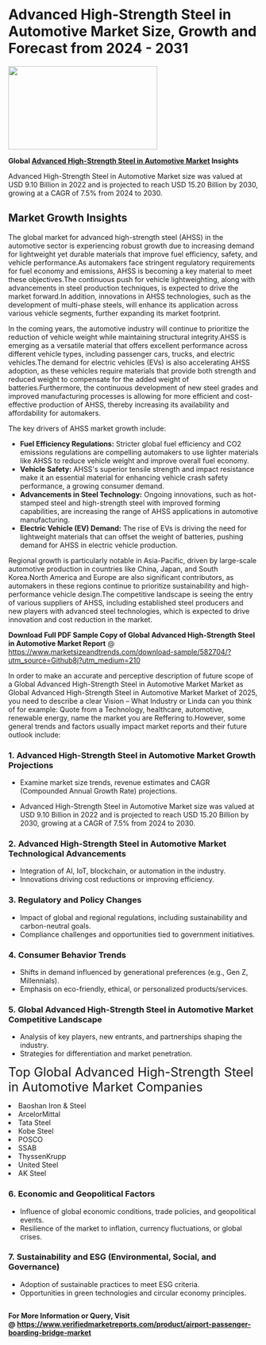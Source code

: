 <H1>Advanced High-Strength Steel in Automotive Market Size, Growth and Forecast from 2024 - 2031</H1><img class="aligncenter size-medium wp-image-584254" src="https://thirdeyenews.in/wp-content/uploads/2024/09/Global-Market-Research-300x168.jpeg" alt="" width="300" height="168" /><p><strong>Global&nbsp;<a href="https://www.marketsizeandtrends.com/download-sample/582704/?utm_source=Github8j?utm_medium=210">Advanced High-Strength Steel in Automotive Market</a> Insights</strong></p><p>Advanced High-Strength Steel in Automotive Market size was valued at USD 9.10 Billion in 2022 and is projected to reach USD 15.20 Billion by 2030, growing at a CAGR of 7.5% from 2024 to 2030.</p><p><h2>Market Growth Insights</h2> <p>The global market for advanced high-strength steel (AHSS) in the automotive sector is experiencing robust growth due to increasing demand for lightweight yet durable materials that improve fuel efficiency, safety, and vehicle performance.As automakers face stringent regulatory requirements for fuel economy and emissions, AHSS is becoming a key material to meet these objectives.The continuous push for vehicle lightweighting, along with advancements in steel production techniques, is expected to drive the market forward.In addition, innovations in AHSS technologies, such as the development of multi-phase steels, will enhance its application across various vehicle segments, further expanding its market footprint.</p> <p>In the coming years, the automotive industry will continue to prioritize the reduction of vehicle weight while maintaining structural integrity.AHSS is emerging as a versatile material that offers excellent performance across different vehicle types, including passenger cars, trucks, and electric vehicles.The demand for electric vehicles (EVs) is also accelerating AHSS adoption, as these vehicles require materials that provide both strength and reduced weight to compensate for the added weight of batteries.Furthermore, the continuous development of new steel grades and improved manufacturing processes is allowing for more efficient and cost-effective production of AHSS, thereby increasing its availability and affordability for automakers.</p> <p>The key drivers of AHSS market growth include: <ul> <li><strong>Fuel Efficiency Regulations:</strong> Stricter global fuel efficiency and CO2 emissions regulations are compelling automakers to use lighter materials like AHSS to reduce vehicle weight and improve overall fuel economy.</li> <li><strong>Vehicle Safety:</strong> AHSS's superior tensile strength and impact resistance make it an essential material for enhancing vehicle crash safety performance, a growing consumer demand.</li> <li><strong>Advancements in Steel Technology:</strong> Ongoing innovations, such as hot-stamped steel and high-strength steel with improved forming capabilities, are increasing the range of AHSS applications in automotive manufacturing.</li> <li><strong>Electric Vehicle (EV) Demand:</strong> The rise of EVs is driving the need for lightweight materials that can offset the weight of batteries, pushing demand for AHSS in electric vehicle production.</li> </ul></p> <p>Regional growth is particularly notable in Asia-Pacific, driven by large-scale automotive production in countries like China, Japan, and South Korea.North America and Europe are also significant contributors, as automakers in these regions continue to prioritize sustainability and high-performance vehicle design.The competitive landscape is seeing the entry of various suppliers of AHSS, including established steel producers and new players with advanced steel technologies, which is expected to drive innovation and cost reduction in the market.</p> <p><span class=""><strong>Download Full PDF Sample Copy of Global Advanced High-Strength Steel in Automotive Market Report</strong> @ <a href="https://www.marketsizeandtrends.com/download-sample/582704/?utm_source=Github8j?utm_medium=210" target="_blank">https://www.marketsizeandtrends.com/download-sample/582704/?utm_source=Github8j?utm_medium=210</a></span></p><p>In order to make an accurate and perceptive description of future scope of a Global&nbsp;Advanced High-Strength Steel in Automotive Market Market as Global&nbsp;Advanced High-Strength Steel in Automotive Market Market of 2025, you need to describe a clear Vision &ndash; What Industry or Linda can you think of for example: Quote from a Technology, healthcare, automotive, renewable energy, name the market you are Reffering to.However, some general trends and factors usually impact market reports and their future outlook include:</p><h3>1.&nbsp;<strong>Advanced High-Strength Steel in Automotive Market Growth Projections</strong></h3><ul><li>Examine market size trends, revenue estimates and CAGR (Compounded Annual Growth Rate) projections.</li><li><p>Advanced High-Strength Steel in Automotive Market size was valued at USD 9.10 Billion in 2022 and is projected to reach USD 15.20 Billion by 2030, growing at a CAGR of 7.5% from 2024 to 2030.</p></li></ul><h3>2.&nbsp;<strong>Advanced High-Strength Steel in Automotive Market Technological Advancements</strong></h3><ul><li>Integration of AI, IoT, blockchain, or automation in the industry.</li><li>Innovations driving cost reductions or improving efficiency.</li></ul><h3>3.&nbsp;<strong>Regulatory and Policy Changes</strong></h3><ul><li>Impact of global and regional regulations, including sustainability and carbon-neutral goals.</li><li>Compliance challenges and opportunities tied to government initiatives.</li></ul><h3>4.&nbsp;<strong>Consumer Behavior Trends</strong></h3><ul><li>Shifts in demand influenced by generational preferences (e.g., Gen Z, Millennials).</li><li>Emphasis on eco-friendly, ethical, or personalized products/services.</li></ul><h3>5.&nbsp;<strong>Global Advanced High-Strength Steel in Automotive Market Competitive Landscape</strong></h3><ul><li>Analysis of key players, new entrants, and partnerships shaping the industry.</li><li>Strategies for differentiation and market penetration.</li></ul><p data-pm-slice="1 1 []"><span style="color: inherit; font-family: inherit; font-size: 25px;">Top Global Advanced High-Strength Steel in Automotive Market Companies</span></p><div class="" data-test-id=""><p><li>Baoshan Iron & Steel</li><li> ArcelorMittal</li><li> Tata Steel</li><li> Kobe Steel</li><li> POSCO</li><li> SSAB</li><li> ThyssenKrupp</li><li> United Steel</li><li> AK Steel</li></p></div><h3>6.&nbsp;<strong>Economic and Geopolitical Factors</strong></h3><ul><li>Influence of global economic conditions, trade policies, and geopolitical events.</li><li>Resilience of the market to inflation, currency fluctuations, or global crises.</li></ul><h3>7.&nbsp;<strong>Sustainability and ESG (Environmental, Social, and Governance)</strong></h3><ul><li>Adoption of sustainable practices to meet ESG criteria.</li><li>Opportunities in green technologies and circular economy principles.</li></ul><h2><strong style="font-size: 14px;">For More Information or Query, Visit @&nbsp;</strong><a style="background-color: #ffffff; font-size: 14px;" href="https://www.marketsizeandtrends.com/report/advanced-high-strength-steel-in-automotive-market/" target="_blank">https://www.verifiedmarketreports.com/product/airport-passenger-boarding-bridge-market</a></h2>
